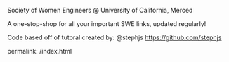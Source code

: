 Society of Women Engineers @ University of California, Merced 

A one-stop-shop for all your important SWE links, updated regularly!

Code based off of tutoral created by: @stephjs https://github.com/stephjs


permalink: /index.html
